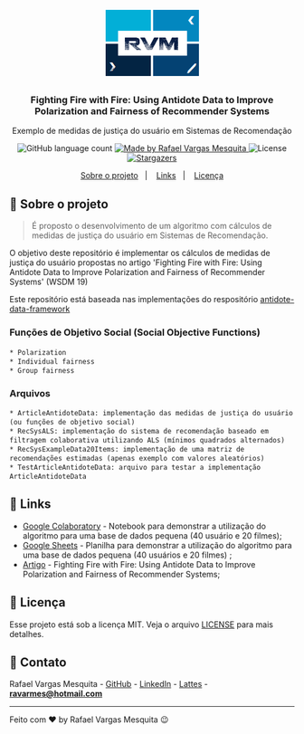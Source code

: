 <h1 align="center">
    <img alt="RVM" src="https://github.com/ravarmes/recsys-antidote/blob/master/assets/logo.jpg" />
</h1>

<h3 align="center">
  Fighting Fire with Fire: Using Antidote Data to Improve Polarization and Fairness of Recommender Systems
</h3>

<p align="center">Exemplo de medidas de justiça do usuário em Sistemas de Recomendação </p>

<p align="center">
  <img alt="GitHub language count" src="https://img.shields.io/github/languages/count/ravarmes/recsys-antidote?color=%2304D361">

  <a href="http://www.linkedin.com/in/rafael-vargas-mesquita">
    <img alt="Made by Rafael Vargas Mesquita" src="https://img.shields.io/badge/made%20by-Rafael%20Vargas%20Mesquita-%2304D361">
  </a>

  <img alt="License" src="https://img.shields.io/badge/license-MIT-%2304D361">

  <a href="https://github.com/ravarmes/scv-backend-spring/stargazers">
    <img alt="Stargazers" src="https://img.shields.io/github/stars/ravarmes/recsys-antidote?style=social">
  </a>
</p>

<p align="center">
  <a href="#-sobre">Sobre o projeto</a>&nbsp;&nbsp;&nbsp;|&nbsp;&nbsp;&nbsp;
  <a href="#-links">Links</a>&nbsp;&nbsp;&nbsp;|&nbsp;&nbsp;&nbsp;
  <a href="#-licenca">Licença</a>
</p>

## :page_with_curl: Sobre o projeto <a name="-sobre"/></a>

> É proposto o desenvolvimento de um algoritmo com cálculos de medidas de justiça do usuário em Sistemas de Recomendação.

O objetivo deste repositório é implementar os cálculos de medidas de justiça do usuário propostas no artigo 'Fighting Fire with Fire: Using Antidote Data to Improve Polarization and Fairness of Recommender Systems' (WSDM 19)

Este repositório está baseada nas implementações do respositório [antidote-data-framework](https://github.com/rastegarpanah/antidote-data-framework) 

### Funções de Objetivo Social (Social Objective Functions)

```
* Polarization
* Individual fairness
* Group fairness
```

### Arquivos

```
* ArticleAntidoteData: implementação das medidas de justiça do usuário (ou funções de objetivo social)
* RecSysALS: implementação do sistema de recomendação baseado em filtragem colaborativa utilizando ALS (mínimos quadrados alternados)
* RecSysExampleData20Items: implementação de uma matriz de recomendações estimadas (apenas exemplo com valores aleatórios)
* TestArticleAntidoteData: arquivo para testar a implementação ArticleAntidoteData
```

## :link: Links <a name="-links"/></a>

- [Google Colaboratory](https://colab.research.google.com/drive/1aZIuljttlAaTq-LxtcXgjuBNnDCakuzE) - Notebook para demonstrar a utilização do algoritmo para uma base de dados pequena (40 usuário e 20 filmes);
- [Google Sheets](https://docs.google.com/spreadsheets/d/1nwF8vc2DYaUydz-ngczs5SckHKS0FavsPS0JU9Ic2kU/) - Planilha para demonstrar a utilização do algoritmo para uma base de dados pequena (40 usuários e 20 filmes) ;
- [Artigo](https://arxiv.org/pdf/1812.01504.pdf) - Fighting Fire with Fire: Using Antidote Data to Improve Polarization and Fairness of Recommender Systems;


## :memo: Licença <a name="-licenca"/></a>

Esse projeto está sob a licença MIT. Veja o arquivo [LICENSE](LICENSE.md) para mais detalhes.

## :email: Contato

Rafael Vargas Mesquita - [GitHub](https://github.com/ravarmes) - [LinkedIn](https://www.linkedin.com/in/rafael-vargas-mesquita) - [Lattes](http://lattes.cnpq.br/6616283627544820) - **ravarmes@hotmail.com**

---

Feito com ♥ by Rafael Vargas Mesquita :wink: